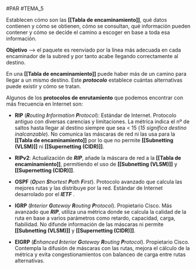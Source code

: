 #PAR #TEMA_5 

Establecen cómo son las **[[Tabla de encaminamiento]]**, qué datos contienen y cómo se obtienen, cómo se consultan, qué información pueden contener y cómo se decide el camino a escoger en base a toda esa información. 

**Objetivo** --> el paquete es reenviado por la línea más adecuada en cada encaminador de la subred y por tanto acabe llegando correctamente al destino. 

En una **[[Tabla de encaminamiento]]** puede haber más de un camino para llegar a un mismo destino. Este ***protocolo*** establece cuántas alternativas puede existir y cómo se tratan. 

Algunos de los **protocolos de enrutamiento** que podemos encontrar con más frecuencia en Internet son: 

* **RIP** (***R**outing **I**nformation **P**rotocol*): Estándar de Internet. Protocolo antiguo con diversas carencias y limitaciones. La métrica indica el nº de saltos hasta llegar al destino siempre que sea < 15 (*15 significa destino inalcanzable*). No comunica las máscaras de red ni las usa para la **[[Tabla de encaminamiento]]** por lo que no permite **[[Subnetting (VLSM)]]** ni **[[Supernetting (CIDR)]]**.

* **RIPv2**: Actualización de ***RIP***, añade la máscara de red a la **[[Tabla de encaminamiento]]**, permitiendo el uso de **[[Subnetting (VLSM)]]** y **[[Supernetting (CIDR)]]**.

* **OSPF** (***O**pen **S**hortest **P**ath **F**irst*). Protocolo avanzado que calcula las mejores rutas y las distribuye por la red. Estándar de Internet desarrolado por el ***IETF*** .

* **IGRP** (***I**nterior **G**ateway **R**outing **P**rotocol*). Propietario Cisco. Más avanzado que ***RIP***, utiliza una métrica donde se calcula la calidad de la ruta en base a varios parámetros como retardo, capacidad, carga, fiabilidad. No difunde información de las máscaras ni permite **[[Subnetting (VLSM)]]** y **[[Supernetting (CIDR)]]**.

* **EIGRP** (***E**nhanced **I**nterior **G**ateway **R**outing **P**rotocol*). Propietario Cisco. Contempla la difusión de máscaras con las rutas, mejora el cálculo de la métrica y evita congestionamientos con balanceo de carga entre rutas alternativas. 